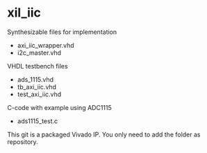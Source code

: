 # xil_iic

Synthesizable files for implementation
* axi_iic_wrapper.vhd
* i2c_master.vhd

VHDL testbench files
* ads_1115.vhd
* tb_axi_iic.vhd
* test_axi_iic.vhd

C-code with example using ADC1115
* ads1115_test.c

This git is a packaged Vivado IP. You only need to add the folder as repository.
